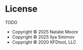 # License

TODO

- Copyright © 2025 Natalie Moore
- Copyright © 2025 Ilya Smirnov
- Copyright © 2020 KFDtool, LLC
